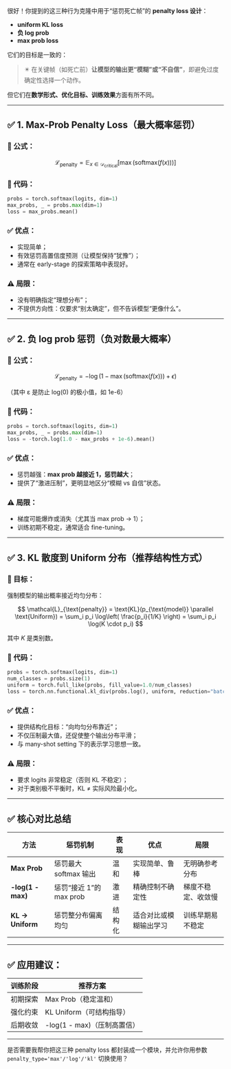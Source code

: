 很好！你提到的这三种行为克隆中用于“惩罚死亡帧”的 **penalty loss 设计**：

- **uniform KL loss**
- **负 log prob**
- **max prob loss**

它们的目标是一致的：

> ✴️ 在关键帧（如死亡前）**让模型的输出更“模糊”或“不自信”**，即避免过度确定性选择一个动作。

但它们在**数学形式、优化目标、训练效果**方面有所不同。

---

## ✅ 1. Max-Prob Penalty Loss（最大概率惩罚）

### 📌 公式：

$$
\mathcal{L}_{\text{penalty}} = \mathbb{E}_{x \in \mathcal{D}_{\text{critical}}} \left[ \max(\text{softmax}(f(x))) \right]
$$

### 🔧 代码：

```python
probs = torch.softmax(logits, dim=1)
max_probs, _ = probs.max(dim=1)
loss = max_probs.mean()
```

### ✅ 优点：

- 实现简单；
- 有效惩罚高置信度预测（让模型保持“犹豫”）；
- 通常在 early-stage 的探索策略中表现好。

### ⚠️ 局限：

- 没有明确指定“理想分布”；
- 不提供方向性：仅要求“别太确定”，但不告诉模型“更像什么”。

---

## ✅ 2. 负 log prob 惩罚（负对数最大概率）

### 📌 公式：

$$
\mathcal{L}_{\text{penalty}} = -\log\left(1 - \max(\text{softmax}(f(x))) + \epsilon \right)
$$

（其中 ε 是防止 log(0) 的极小值，如 1e-6）

### 🔧 代码：

```python
probs = torch.softmax(logits, dim=1)
max_probs, _ = probs.max(dim=1)
loss = -torch.log(1.0 - max_probs + 1e-6).mean()
```

### ✅ 优点：

- 惩罚越强：**max prob 越接近 1，惩罚越大**；
- 提供了“激进压制”，更明显地区分“模糊 vs 自信”状态。

### ⚠️ 局限：

- 梯度可能爆炸或消失（尤其当 max prob → 1）；
- 训练初期不稳定，通常适合 fine-tuning。

---

## ✅ 3. KL 散度到 Uniform 分布（推荐结构性方式）

### 📌 目标：

强制模型的输出概率接近均匀分布：

$$
\mathcal{L}_{\text{penalty}} = \text{KL}(p_{\text{model}} \parallel \text{Uniform})
= \sum_i p_i \log\left( \frac{p_i}{1/K} \right)
= \sum_i p_i \log(K \cdot p_i)
$$

其中 $K$ 是类别数。

### 🔧 代码：

```python
probs = torch.softmax(logits, dim=1)
num_classes = probs.size(1)
uniform = torch.full_like(probs, fill_value=1.0/num_classes)
loss = torch.nn.functional.kl_div(probs.log(), uniform, reduction="batchmean")
```

### ✅ 优点：

- 提供结构化目标：“向均匀分布靠近”；
- 不仅压制最大值，还促使整个输出分布平滑；
- 与 many-shot setting 下的表示学习思想一致。

### ⚠️ 局限：

- 要求 logits 非常稳定（否则 KL 不稳定）；
- 对于类别极不平衡时，KL ≠ 实际风险最小化。

---

## ✅ 核心对比总结

| 方法              | 惩罚机制                | 表现   | 优点                   | 局限               |
| ----------------- | ----------------------- | ------ | ---------------------- | ------------------ |
| **Max Prob**      | 惩罚最大 softmax 输出   | 温和   | 实现简单、鲁棒         | 无明确参考分布     |
| **-log(1 - max)** | 惩罚“接近 1”的 max prob | 激进   | 精确控制不确定性       | 梯度不稳定、收敛慢 |
| **KL → Uniform**  | 惩罚整分布偏离均匀      | 结构化 | 适合对比或模糊输出学习 | 训练早期易不稳定   |

---

## ✅ 应用建议：

| 训练阶段 | 推荐方案                    |
| -------- | --------------------------- |
| 初期探索 | Max Prob（稳定温和）        |
| 强化约束 | KL Uniform（可结构指导）    |
| 后期收敛 | -log(1 - max)（压制高置信） |

---

是否需要我帮你把这三种 penalty loss 都封装成一个模块，并允许你用参数 `penalty_type='max'/'log'/'kl'` 切换使用？
